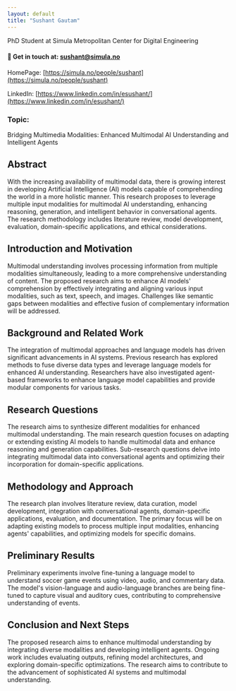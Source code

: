 ```yaml
---
layout: default
title: "Sushant Gautam"
---
```

PhD Student at Simula Metropolitan Center for Digital Engineering
#### 📝 Get in touch at:  sushant@simula.no

HomePage: [https://simula.no/people/sushant](https://simula.no/people/sushant)

LinkedIn: [https://www.linkedin.com/in/esushant/](https://www.linkedin.com/in/esushant/)


### Topic: 
Bridging Multimedia Modalities: Enhanced Multimodal AI Understanding and Intelligent Agents

## Abstract

With the increasing availability of multimodal data, there is growing interest in developing Artificial Intelligence (AI) models capable of comprehending the world in a more holistic manner. This research proposes to leverage multiple input modalities for multimodal AI understanding, enhancing reasoning, generation, and intelligent behavior in conversational agents. The research methodology includes literature review, model development, evaluation, domain-specific applications, and ethical considerations.

## Introduction and Motivation

Multimodal understanding involves processing information from multiple modalities simultaneously, leading to a more comprehensive understanding of content. The proposed research aims to enhance AI models' comprehension by effectively integrating and aligning various input modalities, such as text, speech, and images. Challenges like semantic gaps between modalities and effective fusion of complementary information will be addressed.

## Background and Related Work

The integration of multimodal approaches and language models has driven significant advancements in AI systems. Previous research has explored methods to fuse diverse data types and leverage language models for enhanced AI understanding. Researchers have also investigated agent-based frameworks to enhance language model capabilities and provide modular components for various tasks.

## Research Questions

The research aims to synthesize different modalities for enhanced multimodal understanding. The main research question focuses on adapting or extending existing AI models to handle multimodal data and enhance reasoning and generation capabilities. Sub-research questions delve into integrating multimodal data into conversational agents and optimizing their incorporation for domain-specific applications.

## Methodology and Approach

The research plan involves literature review, data curation, model development, integration with conversational agents, domain-specific applications, evaluation, and documentation. The primary focus will be on adapting existing models to process multiple input modalities, enhancing agents' capabilities, and optimizing models for specific domains.

## Preliminary Results

Preliminary experiments involve fine-tuning a language model to understand soccer game events using video, audio, and commentary data. The model's vision-language and audio-language branches are being fine-tuned to capture visual and auditory cues, contributing to comprehensive understanding of events.

## Conclusion and Next Steps

The proposed research aims to enhance multimodal understanding by integrating diverse modalities and developing intelligent agents. Ongoing work includes evaluating outputs, refining model architectures, and exploring domain-specific optimizations. The research aims to contribute to the advancement of sophisticated AI systems and multimodal understanding.

